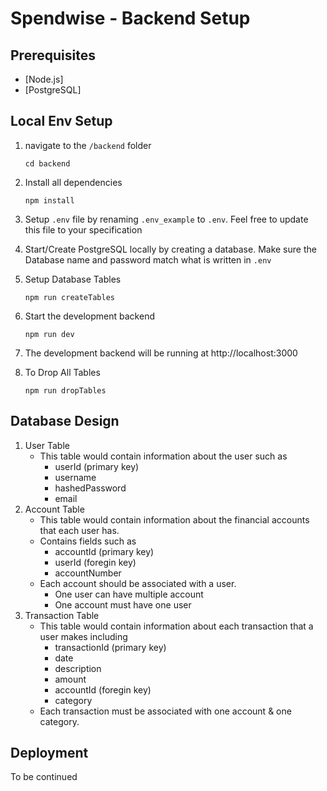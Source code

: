 # Spendwise - Backend Setup

## Prerequisites

- [Node.js]
- [PostgreSQL]

## Local Env Setup

1. navigate to the `/backend` folder
   ```
   cd backend
   ```
2. Install all dependencies
   ```
   npm install
   ```
3. Setup `.env` file by renaming `.env_example` to `.env`. Feel free to update this file to your specification

4. Start/Create PostgreSQL locally by creating a database. Make sure the Database name and password match what is written in `.env`

5. Setup Database Tables
   ```
   npm run createTables
   ```
6. Start the development backend
   ```
   npm run dev
   ```
7. The development backend will be running at http://localhost:3000

8. To Drop All Tables
   ```
   npm run dropTables
   ```

## Database Design

1. User Table
   - This table would contain information about the user such as
     - userId (primary key)
     - username
     - hashedPassword
     - email
2. Account Table
   - This table would contain information about the financial accounts that each user has.
   - Contains fields such as
     - accountId (primary key)
     - userId (foregin key)
     - accountNumber
   - Each account should be associated with a user.
     - One user can have multiple account
     - One account must have one user
3. Transaction Table
   - This table would contain information about each transaction that a user makes including
     - transactionId (primary key)
     - date
     - description
     - amount
     - accountId (foregin key)
     - category
   - Each transaction must be associated with one account & one category.

## Deployment

To be continued
